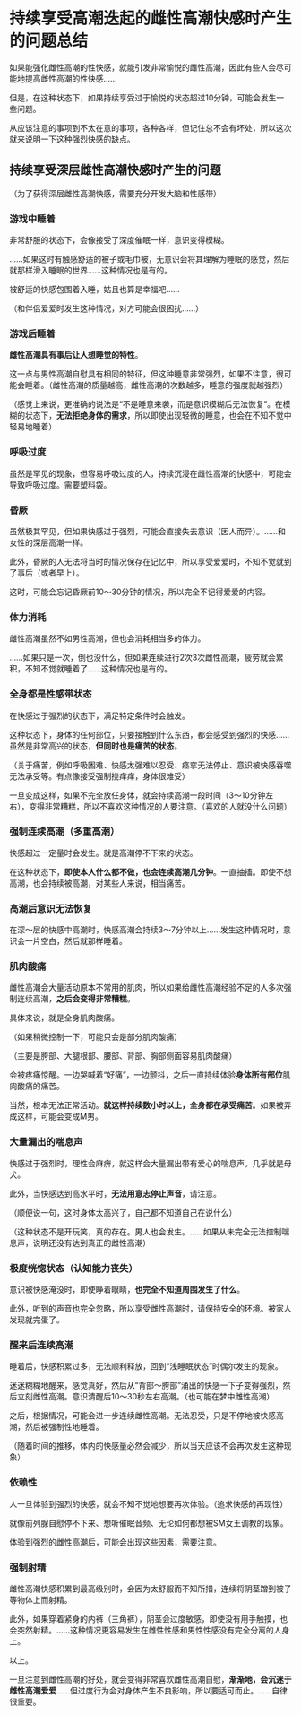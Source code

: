 # 持续享受高潮迭起的雌性高潮快感时产生的问题总结 [​](#持续享受高潮迭起的雌性高潮快感时产生的问题总结)

如果能强化雌性高潮的性快感，就能引发非常愉悦的雌性高潮，因此有些人会尽可能地提高雌性高潮的性快感……

但是，在这种状态下，如果持续享受过于愉悦的状态超过10分钟，可能会发生一些问题。

从应该注意的事项到不太在意的事项，各种各样，但记住总不会有坏处，所以这次就来说明一下这种强烈快感的缺点。

## 持续享受深层雌性高潮快感时产生的问题 [​](#持续享受深层雌性高潮快感时产生的问题)

（为了获得深层雌性高潮快感，需要充分开发大脑和性感带）

### 游戏中睡着 [​](#游戏中睡着)

非常舒服的状态下，会像接受了深度催眠一样，意识变得模糊。

……如果这时有触感舒适的被子或毛巾被，无意识会将其理解为睡眠的感觉，然后就那样滑入睡眠的世界……这种情况也是有的。

被舒适的快感包围着入睡，姑且也算是幸福吧……

（和伴侣爱爱时发生这种情况，对方可能会很困扰……）

### 游戏后睡着 [​](#游戏后睡着)

**雌性高潮具有事后让人想睡觉的特性**。

这一点与男性高潮自慰具有相同的特征，但这种睡意非常强烈，如果不注意，很可能会睡着。（雌性高潮的质量越高，雌性高潮的次数越多，睡意的强度就越强烈）

（感觉上来说，更准确的说法是“不是睡意来袭，而是意识模糊后无法恢复”。在模糊的状态下，**无法拒绝身体的需求**，所以即使出现轻微的睡意，也会在不知不觉中轻易地睡着）

### 呼吸过度 [​](#呼吸过度)

虽然是罕见的现象，但容易呼吸过度的人，持续沉浸在雌性高潮的快感中，可能会导致呼吸过度。需要塑料袋。

### 昏厥 [​](#昏厥)

虽然极其罕见，但如果快感过于强烈，可能会直接失去意识（因人而异）。……和女性的深层高潮一样。

此外，昏厥的人无法将当时的情况保存在记忆中，所以享受爱爱时，不知不觉就到了事后（或者早上）。

这时，可能会忘记昏厥前10～30分钟的情况，所以完全不记得爱爱的内容。

### 体力消耗 [​](#体力消耗)

雌性高潮虽然不如男性高潮，但也会消耗相当多的体力。

……如果只是一次，倒也没什么，但如果连续进行2次3次雌性高潮，疲劳就会累积，不知不觉就睡着了……这种情况也是有的。

### 全身都是性感带状态 [​](#全身都是性感带状态)

在快感过于强烈的状态下，满足特定条件时会触发。

这种状态下，身体的任何部位，只要接触到什么东西，都会感受到强烈的快感……虽然是非常高兴的状态，**但同时也是痛苦的状态**。

（关于痛苦，例如呼吸困难、快感太强难以忍受、痉挛无法停止、意识被快感吞噬无法承受等。有点像接受强制挠痒痒，身体很难受）

一旦变成这样，如果不完全放任身体，就会持续高潮一段时间（3～10分钟左右），变得非常糟糕，所以不喜欢这种情况的人要注意。（喜欢的人就没什么问题）

### 强制连续高潮（多重高潮） [​](#强制连续高潮-多重高潮)

快感超过一定量时会发生。就是高潮停不下来的状态。

在这种状态下，**即使本人什么都不做，也会连续高潮几分钟**。一直抽搐。即使不想高潮，也会持续被高潮，对某些人来说，相当痛苦。

### 高潮后意识无法恢复 [​](#高潮后意识无法恢复)

在深～层的快感中高潮时，快感高潮会持续3～7分钟以上……发生这种情况时，意识会一片空白，然后就那样睡着。

### 肌肉酸痛 [​](#肌肉酸痛)

雌性高潮会大量活动原本不常用的肌肉，所以如果给雌性高潮经验不足的人多次强制连续高潮，**之后会变得非常糟糕**。

具体来说，就是全身肌肉酸痛。

（如果稍微控制一下，可能只会是部分肌肉酸痛）

（主要是胯部、大腿根部、腰部、背部、胸部侧面容易肌肉酸痛）

会被疼痛惊醒。一边哭喊着“好痛”，一边颤抖，之后一直持续体验**身体所有部位**肌肉酸痛的痛苦。

当然，根本无法正常活动。**就这样持续数小时以上，全身都在承受痛苦**。如果被弄成这样，可能会变成M男。

### 大量漏出的喘息声 [​](#大量漏出的喘息声)

快感过于强烈时，理性会麻痹，就这样会大量漏出带有爱心的喘息声。几乎就是母犬。

此外，当快感达到高水平时，**无法用意志停止声音**，请注意。

（顺便说一句，这时身体太高兴了，自己都不知道自己在说什么）

（这种状态不是开玩笑，真的存在。男人也会发生。……如果从未完全无法控制喘息声，说明还没有达到真正的雌性高潮）

### 极度恍惚状态（认知能力丧失） [​](#极度恍惚状态-认知能力丧失)

意识被快感淹没时，即使睁着眼睛，**也完全不知道周围发生了什么**。

此外，听到的声音也完全忽略，所以享受雌性高潮时，请保持安全的环境。被家人发现就完蛋了。

### 醒来后连续高潮 [​](#醒来后连续高潮)

睡着后，快感积累过多，无法顺利释放，回到“浅睡眠状态”时偶尔发生的现象。

迷迷糊糊地醒来，感觉真好，然后从“背部～胯部”涌出的快感一下子变得强烈，然后立刻雌性高潮。意识清醒后10～30秒左右高潮。（也可能在梦中雌性高潮）

之后，根据情况，可能会进一步连续雌性高潮。无法忍受，只是不停地被快感高潮，然后被强制性地睡着。

（随着时间的推移，体内的快感量必然会减少，所以当天应该不会再次发生这种现象）

### 依赖性 [​](#依赖性)

人一旦体验到强烈的快感，就会不知不觉地想要再次体验。（追求快感的再现性）

就像前列腺自慰停不下来、想听催眠音频、无论如何都想被SM女王调教的现象。

体验到强烈的雌性高潮后，可能会出现这些因素，需要注意。

### 强制射精 [​](#强制射精)

雌性高潮快感积累到最高级别时，会因为太舒服而不知所措，连续将阴茎蹭到被子等物体上而射精。

此外，如果穿着紧身的内裤（三角裤），阴茎会过度敏感，即使没有用手触摸，也会突然射精。……这种情况更容易发生在雌性性感和男性性感没有完全分离的人身上。

以上。

一旦注意到雌性高潮的好处，就会变得非常喜欢雌性高潮自慰，**渐渐地，会沉迷于雌性高潮爱爱**……但过度行为会对身体产生不良影响，所以要适可而止。……自律很重要。
